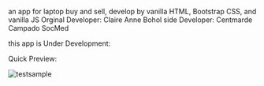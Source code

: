 an app for laptop buy and sell,
develop by vanilla HTML, Bootstrap CSS, and vanilla JS
Orginal Developer: Claire Anne Bohol 
side Developer: Centmarde Campado SocMed 

this app is Under Development:

Quick Preview:



![testsample](https://github.com/centmarde/RenTech/assets/159101935/eb2a5c1a-df44-436d-a132-e2b40a5ab559)


 
